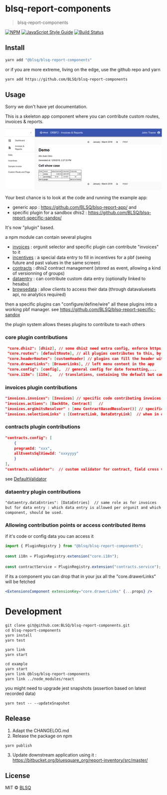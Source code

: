 # blsq-report-components

> blsq-report-components

[![NPM](https://img.shields.io/npm/v/@blsq/blsq-report-components.svg)](https://www.npmjs.com/package/@blsq/blsq-report-components) [![JavaScript Style Guide](https://img.shields.io/badge/code_style-standard-brightgreen.svg)](https://standardjs.com) [![Build Status](https://travis-ci.com/BLSQ/blsq-report-components.svg?branch=master)](https://travis-ci.com/BLSQ/blsq-report-components)

## Install

```bash
yarn add "@blsq/blsq-report-components"
```

or if you are more extreme, living on the edge, use the github repo and yarn

```bash
yarn add https://github.com/BLSQ/blsq-report-components
```

## Usage

Sorry we don't have yet documentation.

This is a skeleton app component where you can contribute custom routes, invoices & reports.

![Sample invoice app](./doc/sample-invoice.png)


Your best chance is to look at the code and running the example app:
 - generic app : https://github.com/BLSQ/blsq-report-app/ and
 - specific plugin for a sandbox dhis2 : https://github.com/BLSQ/blsq-report-specific-sandox/

It's now "plugin" based.

a npm module can contain several plugins
- [invoices]([https://github.com/BLSQ/blsq-report-components/tree/master/src/components/invoices) : orgunit selector and specific plugin can contribute "invoices" to it
- [incentives](https://github.com/BLSQ/blsq-report-components/tree/master/src/components/incentives) : a special data entry to fill in incentives for a pbf (seeing future and past values in the same screen)
- [contracts](https://github.com/BLSQ/blsq-report-components/tree/master/src/components/contracts) : dhis2 contract management (stored as event, allowing a kind of versionning of groups)
- [dataentry](https://github.com/BLSQ/blsq-report-components/tree/master/src/components/dataentry) : can contribute custom data entry (optionally linked to hesabu)
- [browsedata](https://github.com/BLSQ/blsq-report-components/tree/master/src/components/browsedata) : allow clients to access their data (through datavaluesets api, no analytics required)

then a specific plugins can "configure/define/wire" all these plugins into a working pbf manager.
see https://github.com/BLSQ/blsq-report-specific-sandox

the plugin system allows theses plugins to contribute to each others

### core plugin contributions

```json
 "core.dhis2": [dhis2], // some dhis2 need extra config, enforce https, use categoryCombo for multipayer scheme,...
 "core.routes": [defaultRoute], // all plugins contributes to this, by adding their own routes
 "core.headerRoutes": [customHeader] // plugins can fill the header with custom components depending of their needs.
 "core.drawerLinks": [DrawerLinks], // left menu content in the app
 "core.config": [config],  // general config for date formatting,...
 "core.i18n": [i18n],   // translations, containing the default but can provide their own
```


### invoices plugin contributions

```json
"invoices.invoices": [Invoices] // specific code contributing invoices to orgunit based on their contracts or groups and invoice templates/components
"invoices.actions": [BackBtn, Contract]   //
"invoices.orgUnitsResolver" : [new ContractBasedResolver()] // specific code to lookup orgunits for  eg consolidated invoices
"invoices.selectionLinks" : [ContractLink, DataEntryLink]  // when in orgunit selection page, show extra content (not only invoices, eg contrat or data entry links, receive orgUnit and period as props)
```

### contracts plugin contributions

```json
"contracts.config": [
    {
    programId: "xxx",
    allEventsSqlViewId: "xxxyyyy"
    }
],
"contracts.validator":  // custom validator for contract, field cross validation see
```

see [DefaultValidator](https://github.com/BLSQ/blsq-report-components/blob/master/src/components/contracts/validations/DefaultValidator.js)


### dataentry plugin contributions

```
"dataentry.dataEntries": [DataEntries]  // same role as for invoices but for data entry : which data entry is allowed per orgunit and which component, should be used.
```

### Allowing contribution points or access contributed items

if it's code or config data you can access it

```js
import { PluginRegistry } from "@blsq/blsq-report-components";

const i18n = PluginRegistry.extension("core.i18n");

const contractService = PluginRegistry.extension("contracts.service");
```

if its a component you can drop that in your jsx all the "core.drawerLinks" will be fetched

```jsx
<ExtensionsComponent extensionKey="core.drawerLinks" {...props} />
```


# Development

```
git clone git@github.com:BLSQ/blsq-report-components.git
cd blsq-report-components
yarn install
yarn test
```

```
yarn link
yarn start
```

```
cd example
yarn start
yarn link @blsq/blsq-report-components
yarn link ../node_modules/react
```

you might need to upgrade jest snapshots (assertion based on latest recorded data)

```
yarn test -- --updateSnapshot
```

## Release

1. Adapt the CHANGELOG.md
2. Release the package on npm
```
yarn publish
```
3. Update downstream application using it : https://bitbucket.org/bluesquare_org/report-inventory/src/master/

## License

MIT © [BLSQ](https://github.com/BLSQ)
